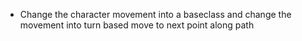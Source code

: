 - Change the character movement into a baseclass and change the movement into turn based move to next point along path